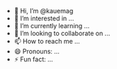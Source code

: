 - 👋 Hi, I’m @kauemag
- 👀 I’m interested in ...
- 🌱 I’m currently learning ...
- 💞️ I’m looking to collaborate on ...
- 📫 How to reach me ...
- 😄 Pronouns: ...
- ⚡ Fun fact: ...

<!---
kauemag/kauemag is a ✨ special ✨ repository because its `README.md` (this file) appears on your GitHub profile.
You can click the Preview link to take a look at your changes.
--->
